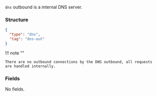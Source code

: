 `dns` outbound is a internal DNS server.

### Structure

```json
{
  "type": "dns",
  "tag": "dns-out"
}
```

!!! note ""

    There are no outbound connections by the DNS outbound, all requests are handled internally.

### Fields

No fields.